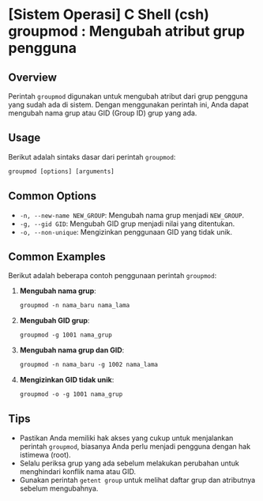 # [Sistem Operasi] C Shell (csh) groupmod <Mengelola grup pengguna>: Mengubah atribut grup pengguna

## Overview
Perintah `groupmod` digunakan untuk mengubah atribut dari grup pengguna yang sudah ada di sistem. Dengan menggunakan perintah ini, Anda dapat mengubah nama grup atau GID (Group ID) grup yang ada.

## Usage
Berikut adalah sintaks dasar dari perintah `groupmod`:

```csh
groupmod [options] [arguments]
```

## Common Options
- `-n, --new-name NEW_GROUP`: Mengubah nama grup menjadi `NEW_GROUP`.
- `-g, --gid GID`: Mengubah GID grup menjadi nilai yang ditentukan.
- `-o, --non-unique`: Mengizinkan penggunaan GID yang tidak unik.

## Common Examples
Berikut adalah beberapa contoh penggunaan perintah `groupmod`:

1. **Mengubah nama grup**:
   ```csh
   groupmod -n nama_baru nama_lama
   ```

2. **Mengubah GID grup**:
   ```csh
   groupmod -g 1001 nama_grup
   ```

3. **Mengubah nama grup dan GID**:
   ```csh
   groupmod -n nama_baru -g 1002 nama_lama
   ```

4. **Mengizinkan GID tidak unik**:
   ```csh
   groupmod -o -g 1001 nama_grup
   ```

## Tips
- Pastikan Anda memiliki hak akses yang cukup untuk menjalankan perintah `groupmod`, biasanya Anda perlu menjadi pengguna dengan hak istimewa (root).
- Selalu periksa grup yang ada sebelum melakukan perubahan untuk menghindari konflik nama atau GID.
- Gunakan perintah `getent group` untuk melihat daftar grup dan atributnya sebelum mengubahnya.